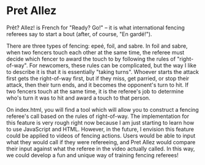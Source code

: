 # Pret Allez

Prêt? Allez! is French for "Ready? Go!" – it is what international fencing referees say to start a bout (after, of course, "En gardé!").

There are three types of fencing: epeé, foil, and sabre. In foil and sabre, when two fencers touch each other at the same time,
the referee must decide which fencer to award the touch to by following the rules of "right-of-way". For newcomers, these rules
can be complicated, but the way I like to describe it is that it is essentially "taking turns". Whoever starts the attack first
gets the right-of-way first, but if they miss, get parried, or stop their attack, then their turn ends, and it becomes the
opponent's turn to hit. If two fencers touch at the same time, it is the referee's job to determine who's turn it was to hit
and award a touch to that person.

On index.html, you will find a tool which will allow you to construct a fencing referee's call based on the rules of
right-of-way. The implementation for this feature is very rough right now because I am just starting to learn how to use
JavaScript and HTML. However, in the future, I envision this feature could be applied to videos of fencing actions. Users would
be able to input what they would call if they were refereeing, and Pret Allez would compare their input against what the
referee in the video actually called. In this way, we could develop a fun and unique way of training fencing referees!
